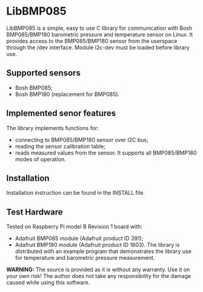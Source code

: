 LibBMP085
===========
LibBMP085 is a simple, easy to use C library for communication with Bosh BMP085/BMP180 barometric pressure and temperature sensor
on Linux. It provides access to the BMP085/BMP180 sensor from the userspace through the /dev interface. 
Module i2c-dev must be loaded before library use.

Supported sensors
--------------------
- Bosh BMP085;
- Bosh BMP180 (replacement for BMP085).

Implemented senor features
-----------------------

The library implements functions for: 
- connecting to BMP085/BMP180 sensor over I2C bus; 
- reading the sensor calibration table; 
- reads measured values from the sensor. 
It supports all BMP085/BMP180 modes of operation.

Installation
---------------
Installation instruction can be found in the INSTALL file.

Test Hardware
---------------
Tested on Raspberry Pi model B Revision 1 board with:
- Adafruit BMP085 module (Adafruit product ID 391);
- Adafruit BMP180 module (Adafruit product ID 1603).
The library is distributed with an example program that demonstrates the library use for temperature and barometric pressure measurement. 

**WARNING:** 
The source is provided as it is without any warranty. Use it on your own risk!
The author does not take any responsibility for the damage caused while using this software.
